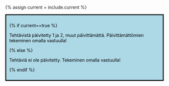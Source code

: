{% assign current = include.current %} 

<div style="color:black; border-style: solid; padding: 10px; margin-bottom: 15px; background-color: #add8e6;">

{% if current==true %}

Tehtävistä päivitetty 1 ja 2, muut päivittämättä. Päivittämättömien tekeminen omalla vastuulla!

{% else %}

Tehtäviä ei ole päivitetty. Tekeminen omalla vastuulla!

{% endif %}

</div>